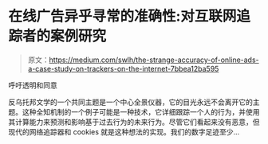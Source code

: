 # 在线广告异乎寻常的准确性:对互联网追踪者的案例研究

> 原文：<https://medium.com/swlh/the-strange-accuracy-of-online-ads-a-case-study-on-trackers-on-the-internet-7bbea12ba595>

呼吁透明和同意

反乌托邦文学的一个共同主题是一个中心全景仪器，它的目光永远不会离开它的主题。这种全知机制的一个例子可能是一种技术，它详细跟踪一个人的行为，并使用其计算能力来预测和影响基于过去行为的未来行为。尽管它们看起来没有恶意，但现代的网络追踪器和 cookies 就是这种想法的实现。我们的数字足迹至少…